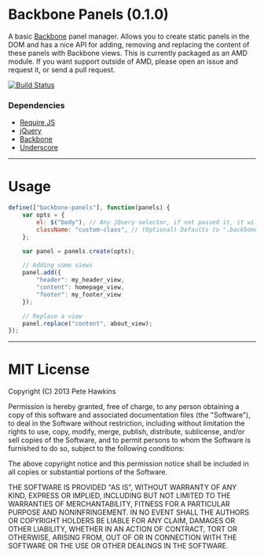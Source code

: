 # Backbone Panels (0.1.0)

A basic [Backbone](http://backbonejs.org) panel manager. Allows you to create static panels in the DOM and has a nice API for adding, removing and replacing the content of these panels with Backbone views. This is currently packaged as an AMD module. If you want support outside of AMD, please open an issue and request it, or send a pull request.

[![Build Status](https://travis-ci.org/phawk/Backbone-Panels.png?branch=master)](https://travis-ci.org/phawk/Backbone-Panels)

### Dependencies

* [Require JS](http://requirejs.org/)
* [jQuery](http://jquery.com/)
* [Backbone](http://documentcloud.github.com/backbone/)
* [Underscore](http://documentcloud.github.com/underscore/)

* * *

# Usage

```js
define(["backbone-panels"], function(panels) {
    var opts = {
        el: $("body"), // Any jQuery selector, if not passed it, it will use an in memory `<dib>`.
        className: "custom-class", // (Optional) Defaults to ".backbone-panel"
    };

    var panel = panels.create(opts);

    // Adding some views
    panel.add({
        "header": my_header_view,
        "content": homepage_view,
        "footer": my_footer_view
    });

    // Replace a view
    panel.replace("content", about_view);
});
```

* * *

# MIT License

Copyright (C) 2013 Pete Hawkins

Permission is hereby granted, free of charge, to any person obtaining a copy of this software and associated documentation files (the "Software"), to deal in the Software without restriction, including without limitation the rights to use, copy, modify, merge, publish, distribute, sublicense, and/or sell copies of the Software, and to permit persons to whom the Software is furnished to do so, subject to the following conditions:

The above copyright notice and this permission notice shall be included in all copies or substantial portions of the Software.

THE SOFTWARE IS PROVIDED "AS IS", WITHOUT WARRANTY OF ANY KIND, EXPRESS OR IMPLIED, INCLUDING BUT NOT LIMITED TO THE WARRANTIES OF MERCHANTABILITY, FITNESS FOR A PARTICULAR PURPOSE AND NONINFRINGEMENT. IN NO EVENT SHALL THE AUTHORS OR COPYRIGHT HOLDERS BE LIABLE FOR ANY CLAIM, DAMAGES OR OTHER LIABILITY, WHETHER IN AN ACTION OF CONTRACT, TORT OR OTHERWISE, ARISING FROM, OUT OF OR IN CONNECTION WITH THE SOFTWARE OR THE USE OR OTHER DEALINGS IN THE SOFTWARE.
